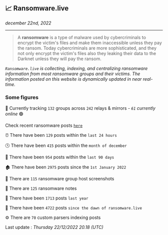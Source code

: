 ## 📈 Ransomware.live
_december 22nd, 2022_

---

> A **ransomware** is a type of malware used by cybercriminals to encrypt the victim's files and make them inaccessible unless they pay the ransom. Today cybercriminals are more sophisticated, and they not only encrypt the victim's files also they leaking their data to the Darknet unless they will pay the ransom.


_`Ransomware.live` is collecting, indexing, and centralizing ransomware information from most ransomware groups and their victims. The information posted on this website is dynamically updated in near real-time._

### Some figures 

🔎 Currently tracking `132` groups across `242` relays & mirrors - _`61` currently online_ 🟢

Check recent ransomware posts [`here`](recentposts.md)


⏰ There have been `129` posts within the `last 24 hours`

🕓 There have been `415` posts within the `month of december`

📅 There have been `954` posts within the `last 90 days`

🏚 There have been `2975` posts since the `1st January 2022`

📸 There are `115` ransomware group host screenshots

📝 There are `125` ransomware notes

🚀 There have been `1713` posts `last year`

🐣 There have been `4722` posts `since the dawn of ransomware.live`

⚙️ There are `70` custom parsers indexing posts



Last update : _Thursday 22/12/2022 20.18 (UTC)_

